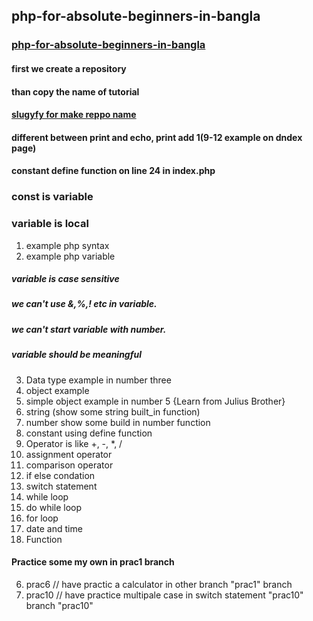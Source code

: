 ## php-for-absolute-beginners-in-bangla
### [php-for-absolute-beginners-in-bangla](https://youtu.be/_TST9dVptls)

#### first we create a repository
#### than copy the name of tutorial 
#### [slugyfy for make reppo name](https://slugify.online/)
#### different between print and echo, print add 1(9-12 example on dndex page)
#### constant define function on line 24 in index.php
### const is variable
### variable is local
1. example php syntax
2. example php variable
  ##### variable is case sensitive
  ##### we can't use &,%,! etc in variable.
  ##### we can't start  variable with number.
  ##### variable should be meaningful
3. Data type example in number three
4. object example
5. simple object example in number 5 {Learn from Julius Brother}
6. string (show some string built_in function)
7. number show some build in number function
8. constant using define function
9. Operator is like +, -, *, /
10. assignment operator
11. comparison operator
12. if else condation
13. switch statement
14. while loop
15. do while loop
16. for loop
17. date and time
18. Function
#### Practice some my own in prac1 branch
06. prac6 // have practic a calculator in other branch "prac1" branch
10. prac10 // have practice multipale case in switch statement "prac10" branch "prac10"
